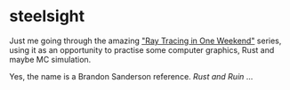 # steelsight
Just me going through the amazing ["Ray Tracing in One Weekend"](https://raytracing.github.io/) series, using it as an opportunity to practise some computer graphics, Rust and maybe MC simulation.



Yes, the name is a Brandon Sanderson reference. *Rust and Ruin* ...